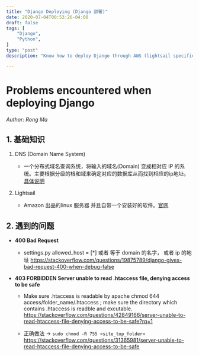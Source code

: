 ```yaml
---
title: "Django Deploying (Django 部署)"
date: 2020-07-04T00:53:26-04:00
draft: false
tags: [
	"Django",
	"Python",
]
type: "post"
description: "Know how to deploy Django through AWS (lightsail specifically)"

---
```


# Problems encountered when deploying Django
*Author: Rong Ma*

## 1. 基础知识
1. DNS (Domain Name System) <br>
	* 一个分布式域名查询系统，将输入的域名(Domain) 变成相对应 IP 的系统。主要根据分级的根和域来确定对应的数据库从而找到相应的ip地址。 [具体说明](https://blog.csdn.net/qq_31930499/article/details/79767330) 

2. Lightsail 
   * Amazon 出品的linux 服务器 并且自带一个安装好的软件。[官网](https://https://aws.amazon.com/cn/)



## 2. 遇到的问题

- **400 Bad Request**  
  * settings.py allowed_host = [*] 或者 等于 domain 的名字， 或者 ip 的地址 
  https://stackoverflow.com/questions/19875789/django-gives-bad-request-400-when-debug-false

- **403 FORBIDDEN Server unable to read .htaccess file, denying access to be safe**
  * Make sure .htaccess is readable by apache chmod 644 access/folder_name/.htaccess ; make sure the directory which contains .htaccess is readble and excutable. https://stackoverflow.com/questions/42849166/server-unable-to-read-htaccess-file-denying-access-to-be-safe?rq=1
  
  * 正确做法 -> `sudo chmod -R 755 <site_top_folder>` https://stackoverflow.com/questions/31365981/server-unable-to-read-htaccess-file-denying-access-to-be-safe







